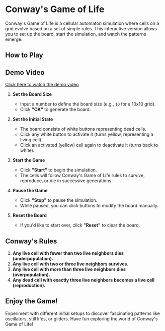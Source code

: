 # Conway's Game of Life

Conway's Game of Life is a cellular automaton simulation where cells on a grid evolve based on a set of simple rules. This interactive version allows you to set up the board, start the simulation, and watch the patterns emerge.

## How to Play
## Demo Video

[Click here to watch the demo video](video_IntroductionOfTheGame/Project_Presentation.mp4)


1. **Set the Board Size**
    - Input a number to define the board size (e.g., `10` for a 10x10 grid).
    - Click **"OK"** to generate the board.

2. **Set the Initial State**
    - The board consists of white buttons representing dead cells.
    - Click any white button to activate it (turns yellow, representing a living cell).
    - Click an activated (yellow) cell again to deactivate it (turns back to white).

3. **Start the Game**
    - Click **"Start"** to begin the simulation.
    - The cells will follow Conway's Game of Life rules to survive, reproduce, or die in successive generations.

4. **Pause the Game**
    - Click **"Stop"** to pause the simulation.
    - While paused, you can click buttons to modify the board manually.

5. **Reset the Board**
    - If you'd like to start over, click **"Reset"** to clear the board.

## Conway's Rules

1. **Any live cell with fewer than two live neighbors dies (underpopulation).**
2. **Any live cell with two or three live neighbors survives.**
3. **Any live cell with more than three live neighbors dies (overpopulation).**
4. **Any dead cell with exactly three live neighbors becomes a live cell (reproduction).**

## Enjoy the Game!

Experiment with different initial setups to discover fascinating patterns like oscillators, still lifes, or gliders. Have fun exploring the world of Conway's Game of Life!